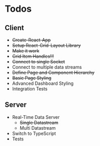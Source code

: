 # Todos

## Client

* ~~Create-React-App~~
* ~~Setup React-Grid-Layout Library~~
* ~~Make it work~~
* ~~Grid Item Handles!!!~~
* ~~Connect to single Socket~~
* Connect to multiple data streams
* ~~Define Page and Component Hierarchy~~
* ~~Basic Page Styling~~
* Advanced Dashboard Styling
* Integration Tests

## Server

* Real-Time Data Server
  * ~~Single Datastream~~
  * Multi Datastream
* Switch to TypeScript
* Tests

